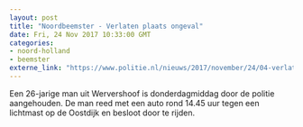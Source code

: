 ```yaml
---
layout: post
title: "Noordbeemster - Verlaten plaats ongeval"
date: Fri, 24 Nov 2017 10:33:00 GMT
categories: 
- noord-holland 
- beemster 
externe_link: "https://www.politie.nl/nieuws/2017/november/24/04-verlaten-plaats-ongeval.html"
---
```


Een 26-jarige man uit Wervershoof is donderdagmiddag door de politie aangehouden. De man reed met een auto rond 14.45 uur tegen een lichtmast op de Oostdijk en besloot door te rijden.
